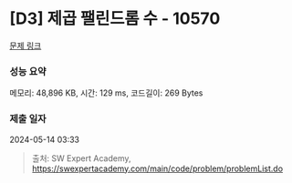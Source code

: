 # [D3] 제곱 팰린드롬 수 - 10570 

[문제 링크](https://swexpertacademy.com/main/code/problem/problemDetail.do?contestProbId=AXO72aaqPrcDFAXS) 

### 성능 요약

메모리: 48,896 KB, 시간: 129 ms, 코드길이: 269 Bytes

### 제출 일자

2024-05-14 03:33



> 출처: SW Expert Academy, https://swexpertacademy.com/main/code/problem/problemList.do